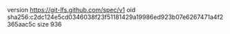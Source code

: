 version https://git-lfs.github.com/spec/v1
oid sha256:c2dc124e5cd0346038f23f51181429a19986ed923b07e6267471a4f2365aac5c
size 936
